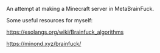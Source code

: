 An attempt at making a Minecraft server in MetaBrainFuck.

Some useful resources for myself:

https://esolangs.org/wiki/Brainfuck_algorithms

https://minond.xyz/brainfuck/
